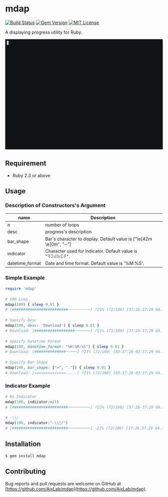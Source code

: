 mdap
====

[![Build Status](https://api.travis-ci.org/AjxLab/mdap.svg?branch=master)](https://travis-ci.org/AjxLab/mdap)
[![Gem Version](https://badge.fury.io/rb/mdap.svg)](https://rubygems.org/gems/mdap/)
[![MIT License](http://img.shields.io/badge/license-MIT-blue.svg?style=flat)](LICENSE.txt)


A displaying progress utility for Ruby.

![](demo.gif)


## Requirement
- Ruby 2.3 or above


## Usage
### Description of Constructors's Argument
name            |Description
----------------|-------------------------------------------------------------------
n               | number of loops
desc            | progress's description
bar_shape       | Bar's character to display. Default value is ["\e[42m \e[0m", "─"]
indicator       | Character used for indicator. Default value is "⠻⠽⠾⠷⠯⠟".
datetime_format | Date and time format. Default value is '%M:%S'.

### Simple Example
```ruby
require 'mdap'

# 100 Loop
mdap(100) { sleep 0.01 }
# [#########################──────────] ⠟21% (72/100) [37:26-37:29 64.371566it/s]

# Specify Desc
mdap(100, desc: 'Download') { sleep 0.01 }
# Download: [##################───────] ⠟21% (72/100) [37:26-37:29 64.371566it/s]

# Specify Datetime Format
mdap(100, datetime_format: "%H:%M:%S") { sleep 0.01 }
# Download: [##############─────] ⠟21% (72/100) [03:37:26-03:37:29 64.371566it/s]

# Specify Bar Shape
mdap(100, bar_shape: ["=", "."]) { sleep 0.01 }
# Download: [==============.....] ⠟21% (72/100) [03:37:26-03:37:29 64.371566it/s]
```

### Indicator Example
```ruby
# No Indicator
mdap(100, indicator:nil)
# [#########################──────────] ⠟21% (72/100) [37:26-37:29 64.371566it/s]

# -\|/
mdap(100, indicator:"-\\|/")
# [#########################──────────] -21% (72/100) [37:26-37:29 64.371566it/s]
```


## Installation
```sh
$ gem install mdap
```


## Contributing
Bug reports and pull requests are welcome on GitHub at [https://github.com/AjxLab/mdap](https://github.com/AjxLab/mdap).
